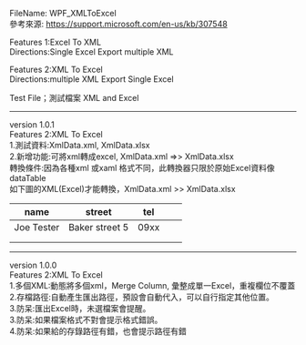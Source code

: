 ﻿FileName: WPF_XMLToExcel  
參考來源:
https://support.microsoft.com/en-us/kb/307548

Features 1:Excel To XML  
Directions:Single Excel Export multiple XML

Features 2:XML To Excel  
Directions:multiple XML Export Single Excel

Test File；測試檔案 XML and Excel

---------------------------------------

version 1.0.1  
Features 2:XML To Excel  
1.測試資料:XmlData.xml, XmlData.xlsx   
2.新增功能:可將xml轉成excel, XmlData.xml =>> XmlData.xlsx  
  轉換條件:因為各種xml 或xaml 格式不同，此轉換器只限於原始Excel資料像 dataTable  
  如下圖的XML(Excel)才能轉換，XmlData.xml >> XmlData.xlsx 	 

| name         | street           | tel  |   |   |
|--------------|------------------|------|---|---|
| Joe   Tester | Baker   street 5 | 09xx |   |   |
|              |                  |      |   |   |
|              |                  |      |   |   |

---------------------------------------

version 1.0.0  
Features 2:XML To Excel  
1.多個XML:動態將多個xml，Merge Column, 彙整成單一Excel，重複欄位不覆蓋  
2.存檔路徑:自動產生匯出路徑，預設會自動代入，可以自行指定其他位置。  
3.防呆:匯出Excel時，未選檔案會提醒。  
3.防呆:如果檔案格式不對會提示格式錯誤。  
4.防呆:如果給的存錄路徑有錯，也會提示路徑有錯  

